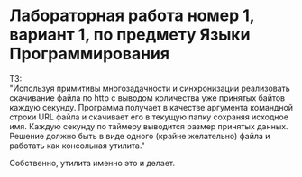 # Лабораторная работа номер 1, вариант 1, по предмету Языки Программирования  
ТЗ:  
"Используя примитивы многозадачности и синхронизации реализовать скачивание файла по http с выводом количества уже принятых байтов каждую секунду. Программа получает в качестве аргумента командной строки URL файла и скачивает его в текущую папку сохраняя исходное имя. Каждую секунду по таймеру выводится размер принятых данных. Решение должно быть в виде одного (крайне желательно) файла и работать как консольная утилита."  
  
Собственно, утилита именно это и делает.  
